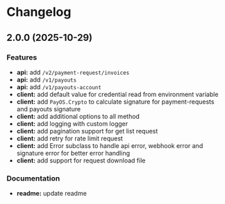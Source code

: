 # Changelog

## 2.0.0 (2025-10-29)

### Features

- **api:** add `/v2/payment-request/invoices`
- **api:** add `/v1/payouts`
- **api:** add `/v1/payouts-account`
- **client:** add default value for credential read from environment variable
- **client:** add `PayOS.Crypto` to calculate signature for payment-requests and payouts signature
- **client:** add additional options to all method
- **client:** add logging with custom logger
- **client:** add pagination support for get list request
- **client:** add retry for rate limit request
- **client:** add Error subclass to handle api error, webhook error and signature error for better error handling
- **client:** add support for request download file

### Documentation

- **readme:** update readme
